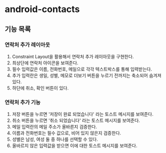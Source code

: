 # android-contacts

## 기능 목록
### 연락처 추가 레이아웃
1. Constraint Layout을 활용해서 연락처 추가 레이아웃을 구현한다.
2. 최상단에 연락처 아이콘을 보여준다.
3. 필수 입력값은 이름, 전화번호, 메일으로 각각 텍스트박스를 통해 입력받는다.
4. 추가 입력란은 생일, 성별, 메모로 더보기 버튼을 누르기 전까지는 축소되어 숨겨져 있다.
5. 하단에 취소, 확인 버튼이 있다.

### 연락처 추가 기능
1. 저장 버튼을 누르면 '저장이 완료 되었습니다' 라는 토스트 메시지를 보여준다.
2. 취소 버튼을 누르면 '취소 되었습니다' 라는 토스트 메시지를 보여준다.
3. 메일 입력란의 메일 주소가 올바른지 검증한다.
4. 이름과 전화번호는 필수 값으로, 비어 있지 않은지 검증한다.
5. 성별은 남성, 여성 둘 중 하나를 선택할 수 있다.
6. 올바르지 않은 입력값을 받으면 이에 대한 토스트 메시지를 보여준다.